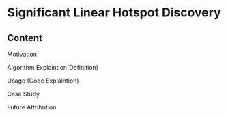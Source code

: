 # Significant Linear Hotspot Discovery
## Content
Motivation

Algorithm Explaintion(Definition)

Usage (Code Explaintion)

Case Study

Future Attribution

